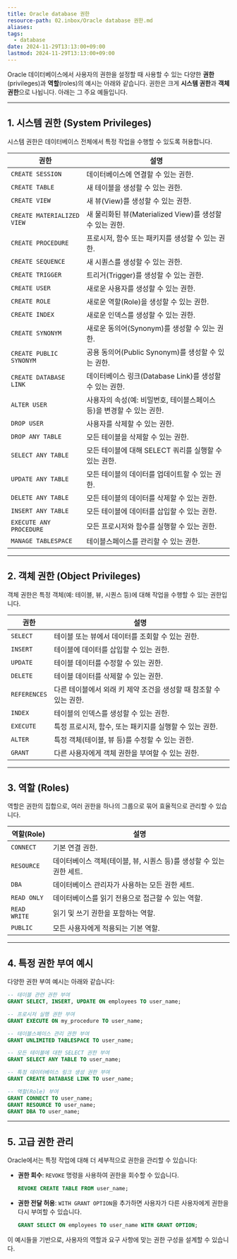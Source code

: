 ```yaml
---
title: Oracle database 권한
resource-path: 02.inbox/Oracle database 권한.md
aliases:
tags:
  - database
date: 2024-11-29T13:13:00+09:00
lastmod: 2024-11-29T13:13:00+09:00
---
```

Oracle 데이터베이스에서 사용자의 권한을 설정할 때 사용할 수 있는 다양한 **권한**(privileges)과 **역할**(roles)의 예시는 아래와 같습니다. 권한은 크게 **시스템 권한**과 **객체 권한**으로 나뉩니다. 아래는 그 주요 예들입니다.

---

## **1. 시스템 권한 (System Privileges)**

시스템 권한은 데이터베이스 전체에서 특정 작업을 수행할 수 있도록 허용합니다.

|**권한**|**설명**|
|---|---|
|`CREATE SESSION`|데이터베이스에 연결할 수 있는 권한.|
|`CREATE TABLE`|새 테이블을 생성할 수 있는 권한.|
|`CREATE VIEW`|새 뷰(View)를 생성할 수 있는 권한.|
|`CREATE MATERIALIZED VIEW`|새 물리화된 뷰(Materialized View)를 생성할 수 있는 권한.|
|`CREATE PROCEDURE`|프로시저, 함수 또는 패키지를 생성할 수 있는 권한.|
|`CREATE SEQUENCE`|새 시퀀스를 생성할 수 있는 권한.|
|`CREATE TRIGGER`|트리거(Trigger)를 생성할 수 있는 권한.|
|`CREATE USER`|새로운 사용자를 생성할 수 있는 권한.|
|`CREATE ROLE`|새로운 역할(Role)을 생성할 수 있는 권한.|
|`CREATE INDEX`|새로운 인덱스를 생성할 수 있는 권한.|
|`CREATE SYNONYM`|새로운 동의어(Synonym)를 생성할 수 있는 권한.|
|`CREATE PUBLIC SYNONYM`|공용 동의어(Public Synonym)를 생성할 수 있는 권한.|
|`CREATE DATABASE LINK`|데이터베이스 링크(Database Link)를 생성할 수 있는 권한.|
|`ALTER USER`|사용자의 속성(예: 비밀번호, 테이블스페이스 등)을 변경할 수 있는 권한.|
|`DROP USER`|사용자를 삭제할 수 있는 권한.|
|`DROP ANY TABLE`|모든 테이블을 삭제할 수 있는 권한.|
|`SELECT ANY TABLE`|모든 테이블에 대해 SELECT 쿼리를 실행할 수 있는 권한.|
|`UPDATE ANY TABLE`|모든 테이블의 데이터를 업데이트할 수 있는 권한.|
|`DELETE ANY TABLE`|모든 테이블의 데이터를 삭제할 수 있는 권한.|
|`INSERT ANY TABLE`|모든 테이블에 데이터를 삽입할 수 있는 권한.|
|`EXECUTE ANY PROCEDURE`|모든 프로시저와 함수를 실행할 수 있는 권한.|
|`MANAGE TABLESPACE`|테이블스페이스를 관리할 수 있는 권한.|

---

## **2. 객체 권한 (Object Privileges)**

객체 권한은 특정 객체(예: 테이블, 뷰, 시퀀스 등)에 대해 작업을 수행할 수 있는 권한입니다.

|**권한**|**설명**|
|---|---|
|`SELECT`|테이블 또는 뷰에서 데이터를 조회할 수 있는 권한.|
|`INSERT`|테이블에 데이터를 삽입할 수 있는 권한.|
|`UPDATE`|테이블 데이터를 수정할 수 있는 권한.|
|`DELETE`|테이블 데이터를 삭제할 수 있는 권한.|
|`REFERENCES`|다른 테이블에서 외래 키 제약 조건을 생성할 때 참조할 수 있는 권한.|
|`INDEX`|테이블의 인덱스를 생성할 수 있는 권한.|
|`EXECUTE`|특정 프로시저, 함수, 또는 패키지를 실행할 수 있는 권한.|
|`ALTER`|특정 객체(테이블, 뷰 등)를 수정할 수 있는 권한.|
|`GRANT`|다른 사용자에게 객체 권한을 부여할 수 있는 권한.|

---

## **3. 역할 (Roles)**

역할은 권한의 집합으로, 여러 권한을 하나의 그룹으로 묶어 효율적으로 관리할 수 있습니다.

|**역할(Role)**|**설명**|
|---|---|
|`CONNECT`|기본 연결 권한.|
|`RESOURCE`|데이터베이스 객체(테이블, 뷰, 시퀀스 등)를 생성할 수 있는 권한 세트.|
|`DBA`|데이터베이스 관리자가 사용하는 모든 권한 세트.|
|`READ ONLY`|데이터베이스를 읽기 전용으로 접근할 수 있는 역할.|
|`READ WRITE`|읽기 및 쓰기 권한을 포함하는 역할.|
|`PUBLIC`|모든 사용자에게 적용되는 기본 역할.|

---

## **4. 특정 권한 부여 예시**

다양한 권한 부여 예시는 아래와 같습니다:

```sql
-- 테이블 관련 권한 부여
GRANT SELECT, INSERT, UPDATE ON employees TO user_name;

-- 프로시저 실행 권한 부여
GRANT EXECUTE ON my_procedure TO user_name;

-- 테이블스페이스 관리 권한 부여
GRANT UNLIMITED TABLESPACE TO user_name;

-- 모든 테이블에 대한 SELECT 권한 부여
GRANT SELECT ANY TABLE TO user_name;

-- 특정 데이터베이스 링크 생성 권한 부여
GRANT CREATE DATABASE LINK TO user_name;

-- 역할(Role) 부여
GRANT CONNECT TO user_name;
GRANT RESOURCE TO user_name;
GRANT DBA TO user_name;
```

---

## **5. 고급 권한 관리**

Oracle에서는 특정 작업에 대해 더 세부적으로 권한을 관리할 수 있습니다:

- **권한 회수**: `REVOKE` 명령을 사용하여 권한을 회수할 수 있습니다.
    
    ```sql
    REVOKE CREATE TABLE FROM user_name;
    ```
    
- **권한 전달 허용**: `WITH GRANT OPTION`을 추가하면 사용자가 다른 사용자에게 권한을 다시 부여할 수 있습니다.
    
    ```sql
    GRANT SELECT ON employees TO user_name WITH GRANT OPTION;
    ```
    

이 예시들을 기반으로, 사용자의 역할과 요구 사항에 맞는 권한 구성을 설계할 수 있습니다.
